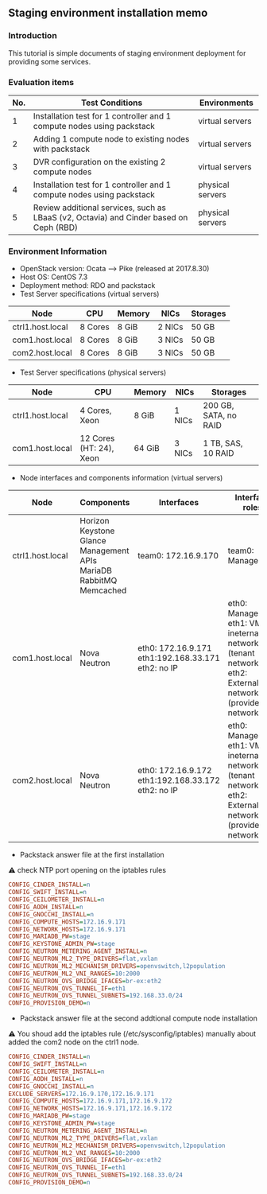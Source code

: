 ## Staging environment installation memo

### Introduction
This tutorial is simple documents of staging environment deployment for providing some services.

### Evaluation items

No. | Test Conditions | Environments
-|-|-
1 | Installation test for 1 controller and 1 compute nodes using packstack | virtual servers
2 | Adding 1 compute node to existing nodes with packstack | virtual servers
3 | DVR configuration on the existing 2 compute nodes | virtual servers
4 | Installation test for 1 controller and 1 compute nodes using packstack | physical servers
5 | Review additional services, such as LBaaS (v2, Octavia) and Cinder based on Ceph (RBD) | physical servers

### Environment Information

* OpenStack version: Ocata --> Pike (released at 2017.8.30)
* Host OS: CentOS 7.3
* Deployment method: RDO and packstack
* Test Server specifications (virtual servers)

Node | CPU | Memory | NICs | Storages
-----|-----|--------|------|---------
ctrl1.host.local| 8 Cores | 8 GiB | 2 NICs | 50 GB
com1.host.local | 8 Cores | 8 GiB | 3 NICs | 50 GB
com2.host.local | 8 Cores | 8 GiB | 3 NICs | 50 GB

* Test Server specifications (physical servers)

Node | CPU | Memory | NICs | Storages
-----|-----|--------|------|---------
ctrl1.host.local| 4 Cores, Xeon | 8 GiB | 1 NICs | 200 GB, SATA, no RAID
com1.host.local | 12 Cores (HT: 24), Xeon | 64 GiB |3 NICs | 1 TB, SAS, 10 RAID 

* Node interfaces and components information (virtual servers)

Node|Components|Interfaces|Interface roles
----|----------|----------|---------------
ctrl1.host.local|Horizon<br/>Keystone<br/>Glance<br/>Management APIs<br/>MariaDB<br/>RabbitMQ<br/>Memcached | team0: 172.16.9.170 | team0: Management
com1.host.local|Nova<br/>Neutron | eth0: 172.16.9.171<br/>eth1:192.168.33.171<br/>eth2: no IP | eth0: Management<br/>eth1: VM ineternal network (tenant network)<br/>eth2: External network (provider network)
com2.host.local|Nova<br/>Neutron | eth0: 172.16.9.172<br/>eth1:192.168.33.172<br/>eth2: no IP | eth0: Management<br/>eth1: VM ineternal network (tenant network)<br/>eth2: External network (provider network)

* Packstack answer file at the first installation

:warning: check NTP port opening on the iptables rules

```ini
CONFIG_CINDER_INSTALL=n
CONFIG_SWIFT_INSTALL=n
CONFIG_CEILOMETER_INSTALL=n
CONFIG_AODH_INSTALL=n
CONFIG_GNOCCHI_INSTALL=n
CONFIG_COMPUTE_HOSTS=172.16.9.171
CONFIG_NETWORK_HOSTS=172.16.9.171
CONFIG_MARIADB_PW=stage
CONFIG_KEYSTONE_ADMIN_PW=stage
CONFIG_NEUTRON_METERING_AGENT_INSTALL=n
CONFIG_NEUTRON_ML2_TYPE_DRIVERS=flat,vxlan
CONFIG_NEUTRON_ML2_MECHANISM_DRIVERS=openvswitch,l2population
CONFIG_NEUTRON_ML2_VNI_RANGES=10:2000
CONFIG_NEUTRON_OVS_BRIDGE_IFACES=br-ex:eth2
CONFIG_NEUTRON_OVS_TUNNEL_IF=eth1
CONFIG_NEUTRON_OVS_TUNNEL_SUBNETS=192.168.33.0/24
CONFIG_PROVISION_DEMO=n
```

* Packstack answer file at the second addtional compute node installation

:warning: You shoud add the iptables rule (/etc/sysconfig/iptables) manually about added the com2 node on the ctrl1 node.

```ini
CONFIG_CINDER_INSTALL=n
CONFIG_SWIFT_INSTALL=n
CONFIG_CEILOMETER_INSTALL=n
CONFIG_AODH_INSTALL=n
CONFIG_GNOCCHI_INSTALL=n
EXCLUDE_SERVERS=172.16.9.170,172.16.9.171
CONFIG_COMPUTE_HOSTS=172.16.9.171,172.16.9.172
CONFIG_NETWORK_HOSTS=172.16.9.171,172.16.9.172
CONFIG_MARIADB_PW=stage
CONFIG_KEYSTONE_ADMIN_PW=stage
CONFIG_NEUTRON_METERING_AGENT_INSTALL=n
CONFIG_NEUTRON_ML2_TYPE_DRIVERS=flat,vxlan
CONFIG_NEUTRON_ML2_MECHANISM_DRIVERS=openvswitch,l2population
CONFIG_NEUTRON_ML2_VNI_RANGES=10:2000
CONFIG_NEUTRON_OVS_BRIDGE_IFACES=br-ex:eth2
CONFIG_NEUTRON_OVS_TUNNEL_IF=eth1
CONFIG_NEUTRON_OVS_TUNNEL_SUBNETS=192.168.33.0/24
CONFIG_PROVISION_DEMO=n
```

